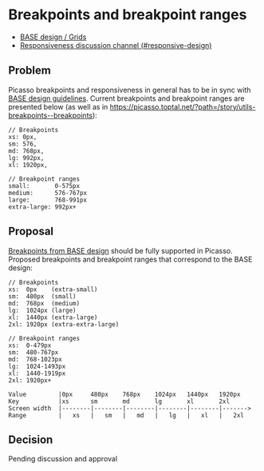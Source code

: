 # Breakpoints and breakpoint ranges

- [BASE design / Grids](https://www.figma.com/file/q2nvjiyO2CLqBv4DeJnU3i/Product-Library-Documentation?node-id=8-15&t=jDRAyAKU5f75GkYt-0)
- [Responsiveness discussion channel (#responsive-design)](https://toptal-core.slack.com/archives/C052MRF4QJV)

## Problem

Picasso breakpoints and responsiveness in general has to be in sync with [BASE design guidelines](https://www.figma.com/file/q2nvjiyO2CLqBv4DeJnU3i/Product-Library-Documentation?node-id=4533%3A28468&t=RruM6iH4OeX5Csm7-1). Current breakpoints and breakpoint ranges are presented below (as well as in https://picasso.toptal.net/?path=/story/utils-breakpoints--breakpoints):

```
// Breakpoints
xs: 0px,
sm: 576,
md: 768px,
lg: 992px,
xl: 1920px,

// Breakpoint ranges
small:       0-575px
medium:      576-767px
large:       768-991px
extra-large: 992px+
```

## Proposal

[Breakpoints from BASE design](https://www.figma.com/file/q2nvjiyO2CLqBv4DeJnU3i/Product-Library-Documentation?node-id=4533%3A28468&t=RruM6iH4OeX5Csm7-1) should be fully supported in Picasso. Proposed breakpoints and breakpoint ranges that correspond to the BASE design:

```
// Breakpoints
xs:  0px    (extra-small)
sm:  480px  (small)
md:  768px  (medium)
lg:  1024px (large)
xl:  1440px (extra-large)
2xl: 1920px (extra-extra-large)

// Breakpoint ranges
xs:  0-479px
sm:  480-767px
md:  768-1023px
lg:  1024-1493px
xl:  1440-1919px
2xl: 1920px+

Value         |0px     480px    768px    1024px   1440px   1920px
Key           |xs      sm       md       lg       xl       2xl
Screen width  |--------|--------|--------|--------|--------|------->
Range         |   xs   |   sm   |   md   |   lg   |   xl   |   2xl
```

## Decision

Pending discussion and approval
